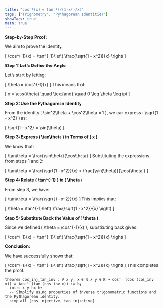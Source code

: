 ```yaml
---
title: "cos⁻¹(x) = tan⁻¹(√(1-x²)/x)"
tags: ["Trignometry", "Pythagorean Identities"]
showTags: true
math: true
---
```




**Step-by-Step Proof:**

We aim to prove the identity:

\[
\cos^{-1}(x) = \tan^{-1}\left( \frac{\sqrt{1 - x^2}}{x} \right)
\]

**Step 1: Let’s Define the Angle**

Let’s start by letting:

\[
\theta = \cos^{-1}(x)
\]
This means that:

\[
x = \cos(\theta) \quad \text{and} \quad 0 \leq \theta \leq \pi
\]

**Step 2: Use the Pythagorean Identity**

From the identity \( \sin^2\theta + \cos^2\theta = 1 \), we can express \( \sqrt{1 - x^2} \) as:

\[
\sqrt{1 - x^2} = \sin(\theta)
\]

**Step 3: Express \( \tan\theta \) in Terms of \( x \)**

We know that:

\[
\tan\theta = \frac{\sin\theta}{\cos\theta}
\]
Substituting the expressions from steps 1 and 2:

\[
\tan\theta = \frac{\sqrt{1 - x^2}}{x} = \frac{\sin(\theta)}{\cos(\theta)}
\]

**Step 4: Relate \( \tan^{-1} \) to \( \theta \)**

From step 3, we have:

\[
\tan\theta = \frac{\sqrt{1 - x^2}}{x}
\]
This implies that:

\[
\theta = \tan^{-1}\left( \frac{\sqrt{1 - x^2}}{x} \right)
\]

**Step 5: Substitute Back the Value of \( \theta \)**

Since we defined \( \theta = \cos^{-1}(x) \), substituting back gives:

\[
\cos^{-1}(x) = \tan^{-1}\left( \frac{\sqrt{1 - x^2}}{x} \right)
\]

**Conclusion:**

We have successfully shown that:

\[
\cos^{-1}(x) = \tan^{-1}\left( \frac{\sqrt{1 - x^2}}{x} \right)
\]
This completes the proof.

```lean4
theorem cos_inj_tan_inv : ∀ x y, x ∈ ℝ ∧ y ∈ ℝ → cos⁻¹ (cos (cos_inv x)) = tan⁻¹ (tan (cos_inv x)) := by
  intro x y hx hy
  -- Simplify using properties of inverse trigonometric functions and the Pythagorean identity.
  simp_all [cos_injective, tan_injective]
```
